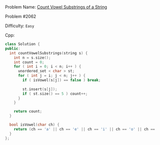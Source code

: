 Problem Name: [Count Vowel Substrings of a String](https://leetcode.com/problems/count-vowel-substrings-of-a-string/)

Problem #2062

Difficulty: `Easy`

Cpp:

```cpp
class Solution {
public:
  int countVowelSubstrings(string s) {
    int n = s.size();
    int count = 0;
    for ( int i = 0; i < n; i++ ) {
      unordered_set < char > st;
      for ( int j = i; j < n; j++ ) {
        if ( isVowel(s[j]) == false ) break;
        
        st.insert(s[j]);
        if ( st.size() == 5 ) count++;
      }
    }

    return count;
  }

  bool isVowel(char ch) {
    return (ch == 'a' || ch == 'e' || ch == 'i' || ch == 'o' || ch == 'u');
  }
};
```
